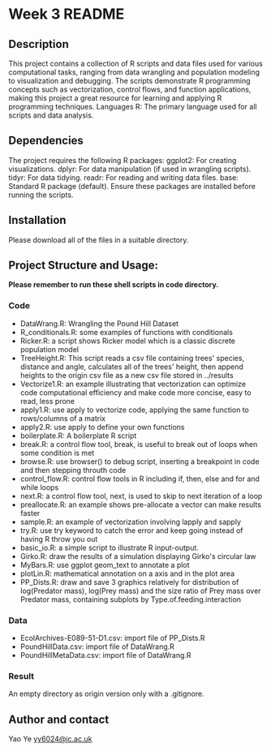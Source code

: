 # Week 3 README
## Description
This project contains a collection of R scripts and data files used for various computational tasks, ranging from data wrangling and population modeling to visualization and debugging. The scripts demonstrate R programming concepts such as vectorization, control flows, and function applications, making this project a great resource for learning and applying R programming techniques.
Languages
R: The primary language used for all scripts and data analysis.

## Dependencies
The project requires the following R packages:
ggplot2: For creating visualizations.
dplyr: For data manipulation (if used in wrangling scripts).
tidyr: For data tidying.
readr: For reading and writing data files.
base: Standard R package (default).
Ensure these packages are installed before running the scripts.

## Installation
Please download all of the files in a suitable directory.

## Project Structure and Usage: 
**Please remember to run these shell scripts in code directory.**
### Code
- DataWrang.R: Wrangling the Pound Hill Dataset
- R_conditionals.R: some examples of functions with conditionals
- Ricker.R: a script shows Ricker model which is a classic discrete population model
- TreeHeight.R: This script reads a csv file containing trees' species, distance and angle, calculates all of the trees' height, then append heights to the origin csv file as a new csv file stored in ../results
- Vectorize1.R: an example illustrating that vectorization can optimize code computational efficiency and make code more concise, easy to read, less prone
- apply1.R: use apply to vectorize code, applying the same function to rows/columns of a matrix
- apply2.R: use apply to define your own functions
- boilerplate.R: A boilerplate R script
- break.R: a control flow tool, break, is useful to break out of loops when some condition is met
- browse.R: use browser() to debug script, inserting a breakpoint in code and then stepping throuth code
- control_flow.R: control flow tools in R including if, then, else and for and while loops
- next.R: a control flow tool, next, is used to skip to next iteration of a loop
- preallocate.R: an example shows pre-allocate a vector can make results faster
- sample.R: an example of vectorization involving lapply and sapply
- try.R: use try keyword to catch the error and keep going instead of having R throw you out
- basic_io.R: a simple script to illustrate R input-output.
- Girko.R: draw the results of a simulation displaying Girko's circular law
- MyBars.R: use ggplot geom_text to annotate a plot
- plotLin.R: mathematical annotation on a axis and in the plot area
- PP_Dists.R: draw and save 3 graphics relatively for distribution of log(Predator mass), log(Prey mass) and the size ratio of Prey mass over Predator mass, containing subplots by Type.of.feeding.interaction

### Data
- EcolArchives-E089-51-D1.csv: import file of PP_Dists.R
- PoundHillData.csv: import file of DataWrang.R 
- PoundHillMetaData.csv: import file of DataWrang.R
### Result
An empty directory as origin version only with a .gitignore.

## Author and contact
Yao Ye   yy6024@ic.ac.uk
